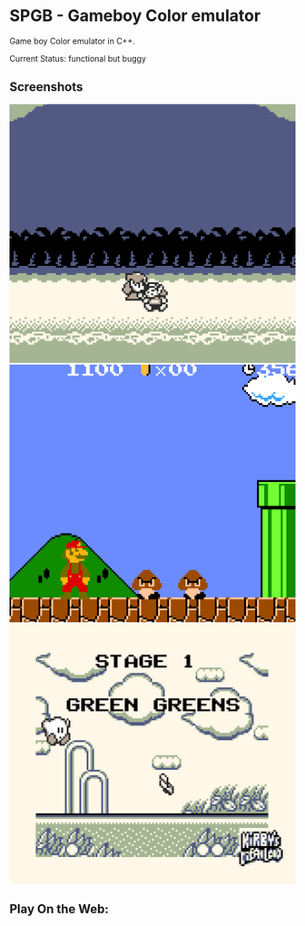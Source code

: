 # SPGB - Gameboy Color emulator 

Game boy Color emulator in C++. 

Current Status: functional but buggy


## Screenshots

![zelda](images/zelda.png)
![mario](images/mario.png)
![kirby](images/kirby.png)

## Play On the Web:

<script src=spgb.js> </script>
